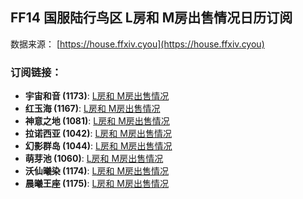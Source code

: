 ## FF14 国服陆行鸟区 L房和 M房出售情况日历订阅

数据来源： [https://house.ffxiv.cyou](https://house.ffxiv.cyou)

### 订阅链接：

- **宇宙和音 (1173)**: [L房和 M房出售情况](https://rzichuan.github.io/ffxiv-house-sales-calendar/data/1173/calendar.ics)
- **红玉海 (1167)**: [L房和 M房出售情况](https://rzichuan.github.io/ffxiv-house-sales-calendar/data/1167/calendar.ics)
- **神意之地 (1081)**: [L房和 M房出售情况](https://rzichuan.github.io/ffxiv-house-sales-calendar/data/1081/calendar.ics)
- **拉诺西亚 (1042)**: [L房和 M房出售情况](https://rzichuan.github.io/ffxiv-house-sales-calendar/data/1042/calendar.ics)
- **幻影群岛 (1044)**: [L房和 M房出售情况](https://rzichuan.github.io/ffxiv-house-sales-calendar/data/1044/calendar.ics)
- **萌芽池 (1060)**: [L房和 M房出售情况](https://rzichuan.github.io/ffxiv-house-sales-calendar/data/1060/calendar.ics)
- **沃仙曦染 (1174)**: [L房和 M房出售情况](https://rzichuan.github.io/ffxiv-house-sales-calendar/data/1174/calendar.ics)
- **晨曦王座 (1175)**: [L房和 M房出售情况](https://rzichuan.github.io/ffxiv-house-sales-calendar/data/1175/calendar.ics)
